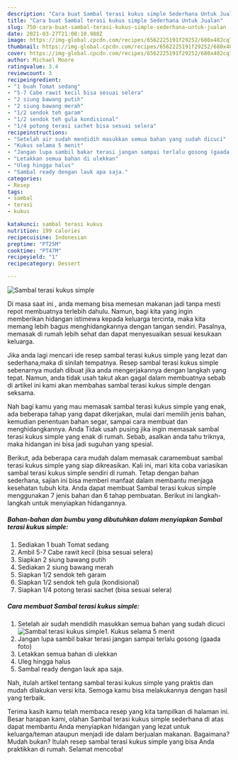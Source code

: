 ```yaml
---
description: "Cara buat Sambal terasi kukus simple Sederhana Untuk Jualan"
title: "Cara buat Sambal terasi kukus simple Sederhana Untuk Jualan"
slug: 750-cara-buat-sambal-terasi-kukus-simple-sederhana-untuk-jualan
date: 2021-03-27T21:08:10.988Z
image: https://img-global.cpcdn.com/recipes/6562225191f29252/680x482cq70/sambal-terasi-kukus-simple-foto-resep-utama.jpg
thumbnail: https://img-global.cpcdn.com/recipes/6562225191f29252/680x482cq70/sambal-terasi-kukus-simple-foto-resep-utama.jpg
cover: https://img-global.cpcdn.com/recipes/6562225191f29252/680x482cq70/sambal-terasi-kukus-simple-foto-resep-utama.jpg
author: Michael Moore
ratingvalue: 3.4
reviewcount: 3
recipeingredient:
- "1 buah Tomat sedang"
- "5-7 Cabe rawit kecil bisa sesuai selera"
- "2 siung bawang putih"
- "2 siung bawang merah"
- "1/2 sendok teh garam"
- "1/2 sendok teh gula kondisional"
- "1/4 potong terasi sachet bisa sesuai selera"
recipeinstructions:
- "Setelah air sudah mendidih masukkan semua bahan yang sudah dicuci"
- "Kukus selama 5 menit"
- "Jangan lupa sambil bakar terasi jangan sampai terlalu gosong (gaada foto)"
- "Letakkan semua bahan di ulekkan"
- "Uleg hingga halus"
- "Sambal ready dengan lauk apa saja."
categories:
- Resep
tags:
- sambal
- terasi
- kukus

katakunci: sambal terasi kukus 
nutrition: 199 calories
recipecuisine: Indonesian
preptime: "PT25M"
cooktime: "PT47M"
recipeyield: "1"
recipecategory: Dessert

---
```



![Sambal terasi kukus simple](https://img-global.cpcdn.com/recipes/6562225191f29252/680x482cq70/sambal-terasi-kukus-simple-foto-resep-utama.jpg)

Di masa  saat ini , anda memang bisa memesan makanan jadi tanpa mesti repot membuatnya terlebih dahulu. Namun, bagi kita yang ingin memberikan hidangan istimewa kepada keluarga tercinta, maka kita memang lebih bagus menghidangkannya dengan tangan sendiri. Pasalnya, memasak di rumah lebih sehat dan dapat menyesuaikan sesuai kesukaan keluarga.

Jika anda lagi mencari ide resep sambal terasi kukus simple yang lezat dan sederhana,maka di sinilah tempatnya. Resep sambal terasi kukus simple  sebenarnya mudah dibuat jika anda mengerjakannya dengan langkah yang tepat. Namun, anda tidak usah takut akan gagal dalam membuatnya 
sebab di artikel ini kami akan membahas sambal terasi kukus simple dengan seksama.  



Nah bagi kamu yang mau memasak sambal terasi kukus simple yang enak, ada beberapa tahap yang dapat dikerjakan, mulai dari memilih jenis bahan, kemudian penentuan bahan segar, sampai cara membuat dan menghidangkannya. Anda Tidak usah pusing jika ingin memasak sambal terasi kukus simple yang enak di rumah. Sebab, asalkan anda  tahu triknya, maka hidangan ini bisa jadi suguhan yang spesial.

Berikut, ada beberapa cara mudah dalam memasak caramembuat sambal terasi kukus simple yang siap dikreasikan. Kali ini, mari kita coba variasikan sambal terasi kukus simple sendiri di rumah. Tetap dengan bahan sederhana, sajian ini bisa memberi manfaat dalam membantu menjaga kesehatan tubuh kita. Anda dapat membuat Sambal terasi kukus simple menggunakan 7 jenis bahan dan 6 tahap pembuatan. Berikut ini langkah-langkah untuk menyiapkan hidangannya.

<!--inarticleads1-->

##### Bahan-bahan dan bumbu yang dibutuhkan dalam menyiapkan Sambal terasi kukus simple:

1. Sediakan 1 buah Tomat sedang
1. Ambil 5-7 Cabe rawit kecil (bisa sesuai selera)
1. Siapkan 2 siung bawang putih
1. Sediakan 2 siung bawang merah
1. Siapkan 1/2 sendok teh garam
1. Siapkan 1/2 sendok teh gula (kondisional)
1. Siapkan 1/4 potong terasi sachet (bisa sesuai selera)




<!--inarticleads2-->

##### Cara membuat Sambal terasi kukus simple:

1. Setelah air sudah mendidih masukkan semua bahan yang sudah dicuci
<img src="https://img-global.cpcdn.com/steps/dc6abe87ab66ec51/160x128cq70/sambal-terasi-kukus-simple-langkah-memasak-1-foto.jpg" alt="Sambal terasi kukus simple">1. Kukus selama 5 menit
1. Jangan lupa sambil bakar terasi jangan sampai terlalu gosong (gaada foto)
1. Letakkan semua bahan di ulekkan
1. Uleg hingga halus
1. Sambal ready dengan lauk apa saja.




Nah, itulah artikel tentang  sambal terasi kukus simple  yang praktis dan mudah dilakukan versi kita. Semoga kamu bisa melakukannya dengan hasil yang terbaik. 

Terima kasih kamu telah membaca resep yang kita tampilkan di halaman ini. Besar harapan kami, olahan  Sambal terasi kukus simple sederhana di atas dapat membantu Anda menyiapkan hidangan yang lezat untuk keluarga/teman ataupun menjadi ide dalam berjualan makanan. Bagaimana? Mudah bukan? Itulah resep sambal terasi kukus simple yang bisa Anda praktikkan di rumah. Selamat mencoba!


